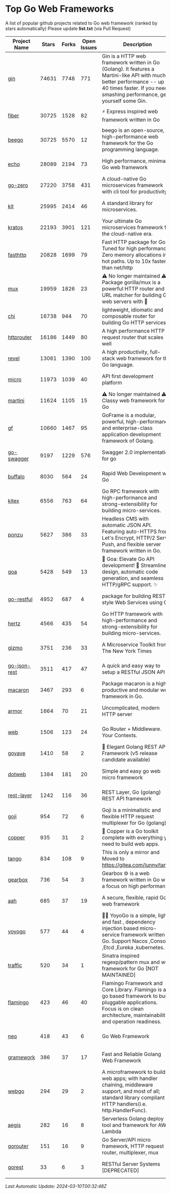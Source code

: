 # Top Go Web Frameworks
A list of popular github projects related to Go web framework (ranked by stars automatically)
Please update **list.txt** (via Pull Request)

| Project Name | Stars | Forks | Open Issues | Description | Last Commit |
| ------------ | ----- | ----- | ----------- | ----------- | ----------- |
| [gin](https://github.com/gin-gonic/gin) | 74631 | 7748 | 771 | Gin is a HTTP web framework written in Go (Golang). It features a Martini-like API with much better performance -- up to 40 times faster. If you need smashing performance, get yourself some Gin. | 2024-03-08 07:56:00 |
| [fiber](https://github.com/gofiber/fiber) | 30725 | 1528 | 82 | ⚡️ Express inspired web framework written in Go | 2024-03-08 19:03:13 |
| [beego](https://github.com/beego/beego) | 30725 | 5570 | 12 | beego is an open-source, high-performance web framework for the Go programming language. | 2024-03-07 07:08:53 |
| [echo](https://github.com/labstack/echo) | 28089 | 2194 | 73 | High performance, minimalist Go web framework | 2024-03-09 15:53:07 |
| [go-zero](https://github.com/zeromicro/go-zero) | 27220 | 3758 | 431 | A cloud-native Go microservices framework with cli tool for productivity. | 2024-03-09 12:49:16 |
| [kit](https://github.com/go-kit/kit) | 25995 | 2414 | 46 | A standard library for microservices. | 2023-12-22 23:16:59 |
| [kratos](https://github.com/go-kratos/kratos) | 22193 | 3901 | 121 | Your ultimate Go microservices framework for the cloud-native era. | 2024-03-01 03:12:06 |
| [fasthttp](https://github.com/valyala/fasthttp) | 20828 | 1699 | 79 | Fast HTTP package for Go. Tuned for high performance. Zero memory allocations in hot paths. Up to 10x faster than net/http | 2024-03-06 10:13:58 |
| [mux](https://github.com/gorilla/mux) | 19959 | 1826 | 23 | ⚠️ No longer maintained ⚠️  Package gorilla/mux is a powerful HTTP router and URL matcher for building Go web servers with 🦍 | 2024-01-22 04:09:26 |
| [chi](https://github.com/go-chi/chi) | 16738 | 944 | 70 | lightweight, idiomatic and composable router for building Go HTTP services | 2024-02-17 00:24:11 |
| [httprouter](https://github.com/julienschmidt/httprouter) | 16186 | 1449 | 80 | A high performance HTTP request router that scales well | 2024-01-30 10:56:56 |
| [revel](https://github.com/revel/revel) | 13061 | 1390 | 100 | A high productivity, full-stack web framework for the Go language. | 2022-04-12 20:53:30 |
| [micro](https://github.com/micro/micro) | 11973 | 1039 | 40 | API first development platform | 2023-07-28 18:28:23 |
| [martini](https://github.com/go-martini/martini) | 11624 | 1105 | 15 | ⚠️ No longer maintained ⚠️  Classy web framework for Go | 2017-01-21 21:58:54 |
| [gf](https://github.com/gogf/gf) | 10660 | 1467 | 95 | GoFrame is a modular, powerful, high-performance and enterprise-class application development framework of Golang.  | 2024-03-07 03:36:42 |
| [go-swagger](https://github.com/go-swagger/go-swagger) | 9197 | 1229 | 576 | Swagger 2.0 implementation for go | 2024-03-06 06:20:09 |
| [buffalo](https://github.com/gobuffalo/buffalo) | 8030 | 564 | 24 | Rapid Web Development w/ Go | 2023-01-26 15:34:17 |
| [kitex](https://github.com/cloudwego/kitex) | 6556 | 763 | 64 | Go RPC framework with high-performance and strong-extensibility for building micro-services. | 2024-03-08 08:51:31 |
| [ponzu](https://github.com/ponzu-cms/ponzu) | 5627 | 386 | 33 | Headless CMS with automatic JSON API. Featuring auto-HTTPS from Let's Encrypt, HTTP/2 Server Push, and flexible server framework written in Go. | 2020-01-02 00:14:32 |
| [goa](https://github.com/goadesign/goa) | 5428 | 549 | 13 | 🌟 Goa: Elevate Go API development! 🚀 Streamlined design, automatic code generation, and seamless HTTP/gRPC support. ✨ | 2024-03-09 23:51:18 |
| [go-restful](https://github.com/emicklei/go-restful) | 4952 | 687 | 4 | package for building REST-style Web Services using Go | 2024-02-24 13:59:04 |
| [hertz](https://github.com/cloudwego/hertz) | 4566 | 435 | 54 | Go HTTP framework with high-performance and strong-extensibility for building micro-services. | 2024-03-08 09:21:16 |
| [gizmo](https://github.com/nytimes/gizmo) | 3751 | 236 | 33 | A Microservice Toolkit from The New York Times | 2021-04-30 15:27:05 |
| [go-json-rest](https://github.com/ant0ine/go-json-rest) | 3511 | 417 | 47 | A quick and easy way to setup a RESTful JSON API | 2017-09-13 04:12:08 |
| [macaron](https://github.com/go-macaron/macaron) | 3467 | 293 | 6 | Package macaron is a high productive and modular web framework in Go. | 2024-03-04 01:05:53 |
| [armor](https://github.com/labstack/armor) | 1664 | 70 | 21 | Uncomplicated, modern HTTP server | 2019-08-03 18:10:09 |
| [web](https://github.com/gocraft/web) | 1506 | 123 | 24 | Go Router + Middleware. Your Contexts. | 2019-02-07 15:06:52 |
| [goyave](https://github.com/go-goyave/goyave) | 1410 | 58 | 2 | 🍐 Elegant Golang REST API Framework (v5 release candidate available) | 2023-06-09 14:22:05 |
| [dotweb](https://github.com/devfeel/dotweb) | 1384 | 181 | 20 | Simple and easy go web micro framework | 2023-12-13 02:13:17 |
| [rest-layer](https://github.com/rs/rest-layer) | 1242 | 116 | 36 | REST Layer, Go (golang) REST API framework | 2021-09-30 23:58:01 |
| [goji](https://github.com/goji/goji) | 954 | 72 | 6 | Goji is a minimalistic and flexible HTTP request multiplexer for Go (golang) | 2019-01-26 23:58:29 |
| [copper](https://github.com/gocopper/copper) | 935 | 31 | 2 | 🚀‏‏‎    ‎‏‏‎‏‏‎‎‎‎‎‎Copper is a Go toolkit complete with everything you need to build web apps. | 2024-02-21 14:48:43 |
| [tango](https://github.com/lunny/tango) | 834 | 108 | 9 | This is only a mirror and Moved to https://gitea.com/lunny/tango | 2019-05-17 03:31:10 |
| [gearbox](https://github.com/gogearbox/gearbox) | 736 | 54 | 3 | Gearbox :gear: is a web framework written in Go with a focus on high performance | 2022-09-21 00:20:37 |
| [aah](https://github.com/go-aah/aah) | 685 | 37 | 19 | A secure, flexible, rapid Go web framework | 2020-09-02 02:31:20 |
| [yoyogo](https://github.com/yoyofx/yoyogo) | 577 | 44 | 4 | 🦄🌈 YoyoGo is a simple, light and fast , dependency injection based micro-service framework written in Go. Support Nacos ,Consoul ,Etcd ,Eureka ,kubernetes. | 2024-02-07 09:13:19 |
| [traffic](https://github.com/gravityblast/traffic) | 520 | 34 | 1 | Sinatra inspired regexp/pattern mux and web framework for Go [NOT MAINTAINED] | 2015-11-26 21:31:07 |
| [flamingo](https://github.com/i-love-flamingo/flamingo) | 423 | 46 | 40 | Flamingo Framework and Core Library. Flamingo is a go based framework to build pluggable applications. Focus is on clean architecture, maintainability and operation readiness. | 2024-03-07 14:29:08 |
| [neo](https://github.com/ivpusic/neo) | 418 | 43 | 6 | Go Web Framework | 2017-08-14 23:54:31 |
| [gramework](https://github.com/gramework/gramework) | 386 | 37 | 17 | Fast and Reliable Golang Web Framework | 2023-10-27 14:01:05 |
| [webgo](https://github.com/bnkamalesh/webgo) | 294 | 29 | 2 | A microframework to build web apps; with handler chaining, middleware support, and most of all; standard library compliant HTTP handlers(i.e. http.HandlerFunc). | 2023-03-08 16:03:21 |
| [aegis](https://github.com/tmaiaroto/aegis) | 282 | 16 | 8 | Serverless Golang deploy tool and framework for AWS Lambda | 2019-07-28 17:59:41 |
| [gorouter](https://github.com/vardius/gorouter) | 151 | 16 | 9 | Go Server/API micro framework, HTTP request router, multiplexer, mux | 2024-01-01 23:03:02 |
| [gorest](https://github.com/tideland/gorest) | 33 | 6 | 3 | RESTful Server Systems [DEPRECATED] | 2017-11-10 13:00:37 |

*Last Automatic Update: 2024-03-10T00:32:48Z*